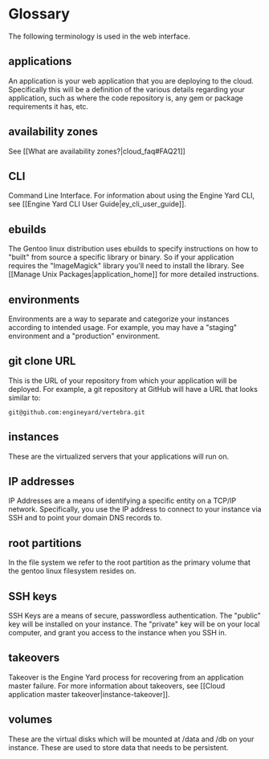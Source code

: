 # Glossary

The following terminology is used in the web interface.

## applications

An application is your web application that you are deploying to the cloud.  Specifically this will be a definition of the various details regarding your application, such as where the code repository is, any gem or package requirements it has, etc.

## availability zones

See [[What are availability zones?|cloud_faq#FAQ21]]

## CLI

Command Line Interface. For information about using the Engine Yard CLI, see [[Engine Yard CLI User Guide|ey_cli_user_guide]].

## ebuilds

The Gentoo linux distribution uses ebuilds to specify instructions on how to "built" from source a specific library or binary.  So if your application requires the "ImageMagick" library you'll need to install the library.  See [[Manage Unix Packages|application_home]] for more detailed instructions.

## environments

Environments are a way to separate and categorize your instances according to intended usage.  For example, you may have a "staging" environment and a "production" environment.

## git clone URL

This is the URL of your repository from which your application will be deployed.  For example, a git repository at GitHub will have a URL that looks similar to:

    git@github.com:engineyard/vertebra.git

## instances

These are the virtualized servers that your applications will run on.  

## IP addresses

IP Addresses are a means of identifying a specific entity on a TCP/IP network.  Specifically, you use the IP address to connect to your instance via SSH and to point your domain DNS records to.

## root partitions

In the file system we refer to the root partition as the primary volume that the gentoo linux filesystem resides on.

## SSH keys

SSH Keys are a means of secure, passwordless authentication.  The "public" key will be installed on your instance.  The "private" key will be on your local computer, and grant you access to the instance when you SSH in.

## takeovers

Takeover is the Engine Yard process for recovering from an application master failure. For more information about takeovers, see [[Cloud application master takeover|instance-takeover]].

## volumes

These are the virtual disks which will be mounted at /data and /db on your instance.  These are used to store data that needs to be persistent.
